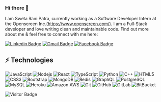 ### Hi there 👋

I am Sweta Rani Patra, currently working as a Software Developer Intern at the Openscreen Inc.(https://www.openscreen.com/). I am a Full-Stack developer and love writing clean and maintainable code. Find out more about me & feel free to connect with me here:

[![Linkedin Badge](https://img.shields.io/badge/-swetapatra95-blue?style=flat-square&logo=Linkedin&logoColor=white&link=https://www.linkedin.com/in/swetapatra95/)](https://www.linkedin.com/in/swetapatra95/)
[![Gmail Badge](https://img.shields.io/badge/-swetarani.patra@gmail.com-c14438?style=flat-square&logo=Gmail&logoColor=white&link=mailto:swetarani.patra@gmail.com)](mailto:swetarani.patra@gmail.com)
[![Facebook Badge](https://img.shields.io/badge/swetarani.patra-1877F2?style=flat-square&logo=facebook&logoColor=white&link=https://www.facebook.com/swetarani.patra/)](https://www.facebook.com/swetarani.patra/)


## ⚡ Technologies

![JavaScript](https://img.shields.io/badge/-JavaScript-black?style=flat-square&logo=javascript)
![Nodejs](https://img.shields.io/badge/-Nodejs-black?style=flat-square&logo=Node.js)
![React](https://img.shields.io/badge/-React-black?style=flat-square&logo=react)
![TypeScript](https://img.shields.io/badge/-TypeScript-007ACC?style=flat-square&logo=typescript)
![Python](https://img.shields.io/badge/-Python-black?style=flat-square&logo=Python)
![C++](https://img.shields.io/badge/-C++-00599C?style=flat-square&logo=c)
![HTML5](https://img.shields.io/badge/-HTML5-E34F26?style=flat-square&logo=html5&logoColor=white)
![CSS3](https://img.shields.io/badge/-CSS3-1572B6?style=flat-square&logo=css3)
![Bootstrap](https://img.shields.io/badge/-Bootstrap-563D7C?style=flat-square&logo=bootstrap)
![MongoDB](https://img.shields.io/badge/-MongoDB-black?style=flat-square&logo=mongodb)
![Redis](https://img.shields.io/badge/-Redis-black?style=flat-square&logo=Redis)
![GraphQL](https://img.shields.io/badge/-GraphQL-E10098?style=flat-square&logo=graphql)
![PostgreSQL](https://img.shields.io/badge/-PostgreSQL-336791?style=flat-square&logo=postgresql)
![MySQL](https://img.shields.io/badge/-MySQL-black?style=flat-square&logo=mysql)
![Heroku](https://img.shields.io/badge/-Heroku-430098?style=flat-square&logo=heroku)
![Amazon AWS](https://img.shields.io/badge/Amazon%20AWS-232F3E?style=flat-square&logo=amazon-aws)
![Git](https://img.shields.io/badge/-Git-black?style=flat-square&logo=git)
![GitHub](https://img.shields.io/badge/-GitHub-181717?style=flat-square&logo=github)
![GitLab](https://img.shields.io/badge/-GitLab-FCA121?style=flat-square&logo=gitlab)
![BitBucket](https://img.shields.io/badge/-BitBucket-darkblue?style=flat-square&logo=bitbucket)

![Visitor Badge](https://visitor-badge.laobi.icu/badge?page_id=swetapatra95.swetapatra95)
